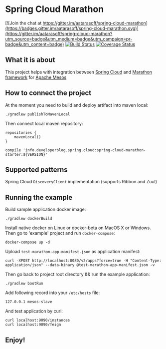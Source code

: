 # Spring Cloud Marathon

[![Join the chat at https://gitter.im/aatarasoff/spring-cloud-marathon](https://badges.gitter.im/aatarasoff/spring-cloud-marathon.svg)](https://gitter.im/aatarasoff/spring-cloud-marathon?utm_source=badge&utm_medium=badge&utm_campaign=pr-badge&utm_content=badge) [![Build Status](https://travis-ci.org/aatarasoff/spring-cloud-marathon.svg?branch=master)](https://travis-ci.org/aatarasoff/spring-cloud-marathon) [![Coverage Status](https://coveralls.io/repos/github/aatarasoff/spring-cloud-marathon/badge.svg?branch=master)](https://coveralls.io/github/aatarasoff/spring-cloud-marathon?branch=master)

## What it is about

This project helps with integration between [Spring Cloud](http://projects.spring.io/spring-cloud/) and [Marathon framework](https://mesosphere.github.io/marathon/) for [Apache Mesos](http://mesos.apache.org/)

## How to connect the project

At the moment you need to build and deploy artifact into maven local:
```
./gradlew publishToMavenLocal
```
Then connect local maven repository:
```
repositories {
    mavenLocal()
}
```

```
compile 'info.developerblog.spring.cloud:spring-cloud-marathon-starter:${VERSION}'
```

## Supported patterns

Spring Cloud `DiscoveryClient` implementation (supports Ribbon and Zuul)

## Running the example

Build sample application docker image:
```
./gradlew dockerBuild
```

Install native docker on Linux or docker-beta on MacOS X or Windows.
Then go to 'example' project and run `docker-compose`:
```
docker-compose up -d
```

Upload `test-marathon-app-manifest.json` as application manifest:
```
curl -XPOST http://localhost:8080/v2/apps?force=true -H "Content-Type: application/json" --data-binary @test-marathon-app-manifest.json -v
```

Then go back to project root directory && run the example application:
```
./gradlew bootRun
```

Add following record into your `/etc/hosts` file:
```
127.0.0.1 mesos-slave
```

And test application by curl:
```
curl localhost:9090/instances
curl localhost:9090/feign
```

## Enjoy!